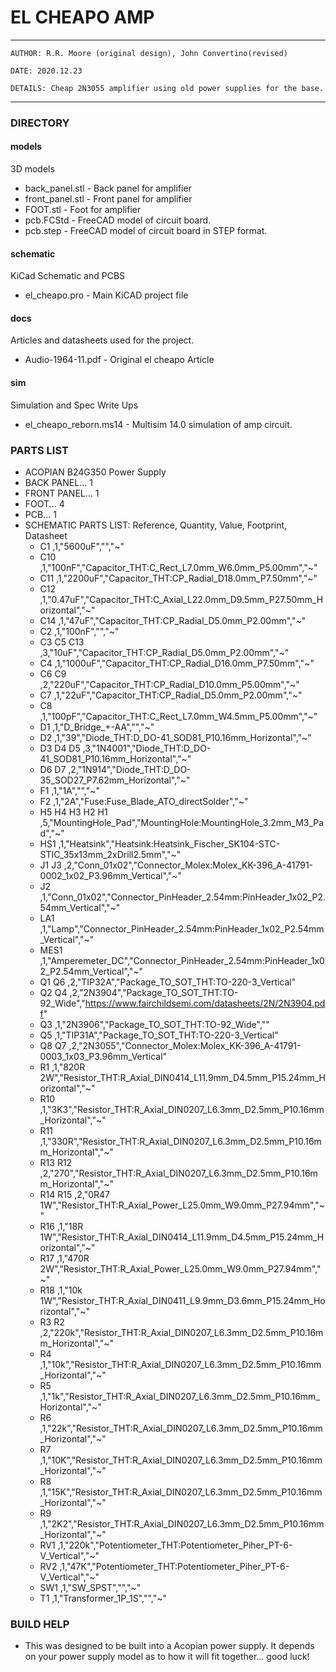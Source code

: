 # EL CHEAPO AMP

---
    AUTHOR: R.R. Moore (original design), John Convertino(revised)   
    
    DATE: 2020.12.23   
    
    DETAILS: Cheap 2N3055 amplifier using old power supplies for the base.   
---

### DIRECTORY
#### models
3D models
* back_panel.stl  - Back panel for amplifier
* front_panel.stl - Front panel for amplifier
* FOOT.stl        - Foot for amplifier
* pcb.FCStd       - FreeCAD model of circuit board.
* pcb.step        - FreeCAD model of circuit board in STEP format.

#### schematic
KiCad Schematic and PCBS
* el_cheapo.pro - Main KiCAD project file

#### docs
Articles and datasheets used for the project.
* Audio-1964-11.pdf - Original el cheapo Article

#### sim
Simulation and Spec Write Ups
* el_cheapo_reborn.ms14 - Multisim 14.0 simulation of amp circuit.

### PARTS LIST
* ACOPIAN B24G350 Power Supply
* BACK PANEL... 1
* FRONT PANEL... 1
* FOOT... 4
* PCB... 1
* SCHEMATIC PARTS LIST: Reference, Quantity, Value, Footprint, Datasheet
    * C1 ,1,"5600uF","","~"
    * C10 ,1,"100nF","Capacitor_THT:C_Rect_L7.0mm_W6.0mm_P5.00mm","~"
    * C11 ,1,"2200uF","Capacitor_THT:CP_Radial_D18.0mm_P7.50mm","~"
    * C12 ,1,"0.47uF","Capacitor_THT:C_Axial_L22.0mm_D9.5mm_P27.50mm_Horizontal","~"
    * C14 ,1,"47uF","Capacitor_THT:CP_Radial_D5.0mm_P2.00mm","~"
    * C2 ,1,"100nF","","~"
    * C3 C5 C13 ,3,"10uF","Capacitor_THT:CP_Radial_D5.0mm_P2.00mm","~"
    * C4 ,1,"1000uF","Capacitor_THT:CP_Radial_D16.0mm_P7.50mm","~"
    * C6 C9 ,2,"220uF","Capacitor_THT:CP_Radial_D10.0mm_P5.00mm","~"
    * C7 ,1,"22uF","Capacitor_THT:CP_Radial_D5.0mm_P2.00mm","~"
    * C8 ,1,"100pF","Capacitor_THT:C_Rect_L7.0mm_W4.5mm_P5.00mm","~"
    * D1 ,1,"D_Bridge_+-AA","","~"
    * D2 ,1,"39","Diode_THT:D_DO-41_SOD81_P10.16mm_Horizontal","~"
    * D3 D4 D5 ,3,"1N4001","Diode_THT:D_DO-41_SOD81_P10.16mm_Horizontal","~"
    * D6 D7 ,2,"1N914","Diode_THT:D_DO-35_SOD27_P7.62mm_Horizontal","~"
    * F1 ,1,"1A","","~"
    * F2 ,1,"2A","Fuse:Fuse_Blade_ATO_directSolder","~"
    * H5 H4 H3 H2 H1 ,5,"MountingHole_Pad","MountingHole:MountingHole_3.2mm_M3_Pad","~"
    * HS1 ,1,"Heatsink","Heatsink:Heatsink_Fischer_SK104-STC-STIC_35x13mm_2xDrill2.5mm","~"
    * J1 J3 ,2,"Conn_01x02","Connector_Molex:Molex_KK-396_A-41791-0002_1x02_P3.96mm_Vertical","~"
    * J2 ,1,"Conn_01x02","Connector_PinHeader_2.54mm:PinHeader_1x02_P2.54mm_Vertical","~"
    * LA1 ,1,"Lamp","Connector_PinHeader_2.54mm:PinHeader_1x02_P2.54mm_Vertical","~"
    * MES1 ,1,"Amperemeter_DC","Connector_PinHeader_2.54mm:PinHeader_1x02_P2.54mm_Vertical","~"
    * Q1 Q6 ,2,"TIP32A","Package_TO_SOT_THT:TO-220-3_Vertical"
    * Q2 Q4 ,2,"2N3904","Package_TO_SOT_THT:TO-92_Wide","https://www.fairchildsemi.com/datasheets/2N/2N3904.pdf"
    * Q3 ,1,"2N3906","Package_TO_SOT_THT:TO-92_Wide",""
    * Q5 ,1,"TIP31A","Package_TO_SOT_THT:TO-220-3_Vertical"
    * Q8 Q7 ,2,"2N3055","Connector_Molex:Molex_KK-396_A-41791-0003_1x03_P3.96mm_Vertical"
    * R1 ,1,"820R 2W","Resistor_THT:R_Axial_DIN0414_L11.9mm_D4.5mm_P15.24mm_Horizontal","~"
    * R10 ,1,"3K3","Resistor_THT:R_Axial_DIN0207_L6.3mm_D2.5mm_P10.16mm_Horizontal","~"
    * R11 ,1,"330R","Resistor_THT:R_Axial_DIN0207_L6.3mm_D2.5mm_P10.16mm_Horizontal","~"
    * R13 R12 ,2,"270","Resistor_THT:R_Axial_DIN0207_L6.3mm_D2.5mm_P10.16mm_Horizontal","~"
    * R14 R15 ,2,"0R47 1W","Resistor_THT:R_Axial_Power_L25.0mm_W9.0mm_P27.94mm","~"
    * R16 ,1,"18R 1W","Resistor_THT:R_Axial_DIN0414_L11.9mm_D4.5mm_P15.24mm_Horizontal","~"
    * R17 ,1,"470R 2W","Resistor_THT:R_Axial_Power_L25.0mm_W9.0mm_P27.94mm","~"
    * R18 ,1,"10k 1W","Resistor_THT:R_Axial_DIN0411_L9.9mm_D3.6mm_P15.24mm_Horizontal","~"
    * R3 R2 ,2,"220k","Resistor_THT:R_Axial_DIN0207_L6.3mm_D2.5mm_P10.16mm_Horizontal","~"
    * R4 ,1,"10k","Resistor_THT:R_Axial_DIN0207_L6.3mm_D2.5mm_P10.16mm_Horizontal","~"
    * R5 ,1,"1k","Resistor_THT:R_Axial_DIN0207_L6.3mm_D2.5mm_P10.16mm_Horizontal","~"
    * R6 ,1,"22k","Resistor_THT:R_Axial_DIN0207_L6.3mm_D2.5mm_P10.16mm_Horizontal","~"
    * R7 ,1,"10K","Resistor_THT:R_Axial_DIN0207_L6.3mm_D2.5mm_P10.16mm_Horizontal","~"
    * R8 ,1,"15K","Resistor_THT:R_Axial_DIN0207_L6.3mm_D2.5mm_P10.16mm_Horizontal","~"
    * R9 ,1,"2K2","Resistor_THT:R_Axial_DIN0207_L6.3mm_D2.5mm_P10.16mm_Horizontal","~"
    * RV1 ,1,"220k","Potentiometer_THT:Potentiometer_Piher_PT-6-V_Vertical","~"
    * RV2 ,1,"47K","Potentiometer_THT:Potentiometer_Piher_PT-6-V_Vertical","~"
    * SW1 ,1,"SW_SPST","","~"
    * T1 ,1,"Transformer_1P_1S","","~"


### BUILD HELP
* This was designed to be built into a Acopian power supply. It depends on your power supply model as to how it will fit together... good luck!
